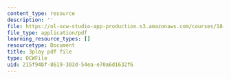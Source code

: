 ```yaml
---
content_type: resource
description: ''
file: https://ol-ocw-studio-app-production.s3.amazonaws.com/courses/18-01sc-single-variable-calculus-fall-2010/215f94bf8619303d54eae70a6d1632f6_C9luv3o6emw.pdf
file_type: application/pdf
learning_resource_types: []
resourcetype: Document
title: 3play pdf file
type: OCWFile
uid: 215f94bf-8619-303d-54ea-e70a6d1632f6
---
```

